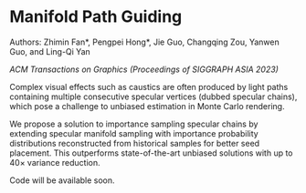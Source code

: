 # Manifold Path Guiding

Authors: Zhimin Fan*, Pengpei Hong*, Jie Guo, Changqing Zou, Yanwen Guo, and Ling-Qi Yan

_ACM Transactions on Graphics (Proceedings of SIGGRAPH ASIA 2023)_

Complex visual effects such as caustics are often produced by light paths containing multiple consecutive specular vertices (dubbed specular chains), which pose a challenge to unbiased estimation in Monte Carlo rendering.

We propose a solution to importance sampling specular chains by extending specular manifold sampling with importance probability distributions reconstructed from historical samples for better seed placement. 
This outperforms state-of-the-art unbiased solutions with up to 40× variance reduction.

Code will be available soon.
